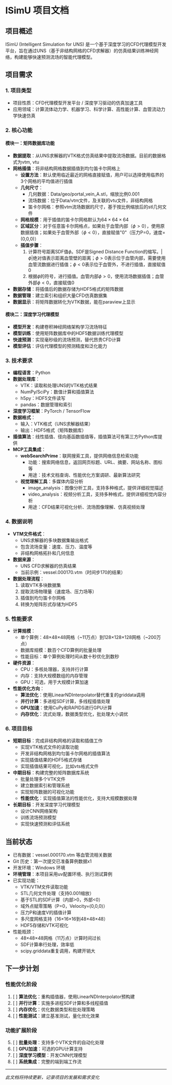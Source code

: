 # ISimU 项目文档

## 项目概述
ISimU (Intelligent Simulation for UNS) 是一个基于深度学习的CFD代理模型开发平台，旨在通过UNS（基于非结构网格的CFD求解器）的仿真结果训练神经网络，构建能够快速预测流场的智能代理模型。

## 项目需求

### 1. 项目类型
- 项目性质：CFD代理模型开发平台 / 深度学习驱动的仿真加速工具
- 应用领域：计算流体动力学、机器学习、科学计算、高性能计算、血管流动力学快速仿真

### 2. 核心功能

#### 模块一：矩阵数据库功能
- **数据提取**：从UNS求解器的VTK格式仿真结果中提取流场数据。目前的数据格式为vtm, vtu
- **网格插值**：将非结构网格数据插值到均匀笛卡尔网格上
  - **设置方法**：默认使用临近最近的网格直接赋值，用户可以选择使用临界的3个网格的平均值进行插值
  - **几何尺寸**：
    - 几何数据：Data/geo/portal_vein_A.stl，缩放比例0.001
    - 流场数据：位于Data/vtm文件，及关联的vtu文件，非结构网格
    - 笛卡尔网格：参照vtm流场数据的尺寸，基于按比例缩放后的stl几何文件
  - **网格规模**：用于插值的笛卡尔网格默认为$64\times 64\times 64$
  - **区域区分**：对于任意笛卡尔网格点，如果处于血管内部（$\phi>0$），使用原数据插值；如果处于血管外部（$\phi<0$），直接赋值"0"（压力P=0，速度=(0,0,0)）
  - **插值步骤**：
    1. 计算符号距离SDF值$\phi$。SDF是Signed Distance Function的缩写。$|\phi|$绝对值表示距离血管壁的距离；$\phi>0$表示位于血管内部，需要使用血管流数据进行插值；$\phi<0$表示位于血管外，不进行插值，直接赋值0
    2. 根据$\phi$的符号，进行插值。血管内部$\phi>0$，使用流场数据插值；血管外部$\phi<0$，直接赋值0
- **数据存储**：将插值后的数据存储为HDF5格式的矩阵数据
- **数据管理**：建立索引和组织大量CFD仿真数据集
- **数据显示**：将矩阵数据转化为VTK数据，能在paraview上显示

#### 模块二：深度学习代理模型
- **模型开发**：构建卷积神经网络架构学习流场特征
- **模型训练**：使用矩阵数据库中的HDF5数据训练代理模型
- **快速预测**：实现毫秒级的流场预测，替代昂贵CFD计算
- **模型评估**：评估代理模型的预测精度和泛化能力

### 3. 技术要求
- **编程语言**：Python
- **数据处理库**：
  - VTK：读取和处理UNS的VTK格式结果
  - NumPy/SciPy：数值计算和插值算法
  - h5py：HDF5文件读写
  - pandas：数据管理和索引
- **深度学习框架**：PyTorch / TensorFlow
- **数据格式**：
  - 输入：VTK格式（UNS求解器结果）
  - 输出：HDF5格式（矩阵数据库）
- **插值算法**：线性插值、径向基函数插值等，插值算法可有第三方Python库提供
- **MCP工具集成**：
  - **webSearchPrime**：联网搜索工具，提供网络信息检索功能
    - 功能：搜索网络信息，返回网页标题、URL、摘要、网站名称、图标等
    - 用途：技术文档查询、性能优化方案调研、最新算法研究
  - **视觉理解工具**：多媒体内容分析
    - image_analysis：图像分析工具，支持多种格式，提供详细视觉描述
    - video_analysis：视频分析工具，支持多种格式，提供详细视觉内容分析
    - 用途：CFD结果可视化分析、流场图像理解、仿真视频处理

### 4. 数据说明
- **VTM文件格式**：
  - UNS求解器的多块数据集输出格式
  - 包含流场变量：速度、压力、温度等
  - 非结构网格拓扑和几何信息
- **数据来源**：
  - UNS CFD求解器的仿真结果
  - 当前示例：vessel.000170.vtm（时间步170的结果）
- **数据处理流程**：
  1. 读取VTK多块数据集
  2. 提取流场物理量（速度场、压力场等）
  3. 插值到均匀笛卡尔网格
  4. 转换为矩阵形式存储为HDF5

### 5. 性能要求
- **计算规模**：
  - 单个算例：48×48×48网格（~11万点）到128×128×128网格（~200万点）
  - 数据库规模：数百个CFD算例的批量处理
  - 性能目标：单个算例处理时间从数十秒优化到数秒
- **硬件资源**：
  - CPU：多核处理器，支持并行计算
  - 内存：支持大规模数组的内存管理
  - GPU：可选，用于大规模计算加速
- **性能优化方向**：
  - **算法优化**：使用LinearNDInterpolator替代重复的griddata调用
  - **并行计算**：多进程SDF计算，多线程插值处理
  - **GPU加速**：使用CuPy和RAPIDS进行GPU计算
  - **内存优化**：流式处理，数据类型优化，批处理大小调优

### 6. 项目目标
- **短期目标**：完成非结构网格的读取和插值工作
  - 实现VTK格式文件的读取功能
  - 开发非结构网格到均匀笛卡尔网格的插值算法
  - 实现插值结果的HDF5格式存储
  - 实现插值结果可视化，比如vts格式文件
- **中期目标**：构建完整的矩阵数据库系统
  - 批量处理多个VTK文件
  - 建立数据索引和管理系统
  - 实现矩阵数据的可视化功能
  - **性能优化**：实现插值算法的性能优化，支持大规模数据处理
- **长期目标**：开发深度学习代理模型
  - 设计CNN网络架构
  - 训练流场预测模型
  - 实现快速预测和评估系统

## 当前状态
- 已有数据：vessel.000170.vtm 等血管流相关数据
- Git 历史：第一次提交已准备算例数据x1
- 开发环境：Windows 环境
- **环境管理**：本项目采用uv配置环境、执行测试算例
- 已实现功能：
  - VTK/VTM文件读取功能
  - STL几何文件处理（支持0.001缩放）
  - 基于STL的SDF计算（内部>0，外部<0）
  - 域外点赋零策略（P=0，Velocity=(0,0,0)）
  - 压力P和速度V的插值计算
  - 多尺度网格支持（16×16×16到48×48×48）
  - HDF5存储和VTK可视化
- 性能瓶颈：
  - 48×48×48网格（11万点）计算时间过长
  - SDF计算串行处理，效率低
  - scipy.griddata重复调用，构建开销大

## 下一步计划
### 性能优化阶段
1. [ ] **算法优化**：重构插值器，使用LinearNDInterpolator预构建
2. [ ] **并行计算**：实施多进程SDF计算和多线程插值
3. [ ] **内存优化**：优化数据类型和批处理策略
4. [ ] **性能测试**：建立基准测试，量化优化效果
### 功能扩展阶段
5. [ ] **批量处理**：支持多个VTK文件的自动化处理
6. [ ] **GPU加速**：可选的GPU计算支持
7. [ ] **深度学习模型**：开发CNN代理模型
8. [ ] **系统集成**：完整的端到端工作流

---
*此文档将持续更新，记录项目的发展和需求变化*